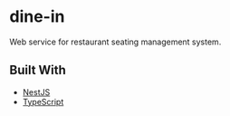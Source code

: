 # dine-in

Web service for restaurant seating management system.

## Built With

- [NestJS](https://nestjs.com/)
- [TypeScript](https://www.typescriptlang.org/)
